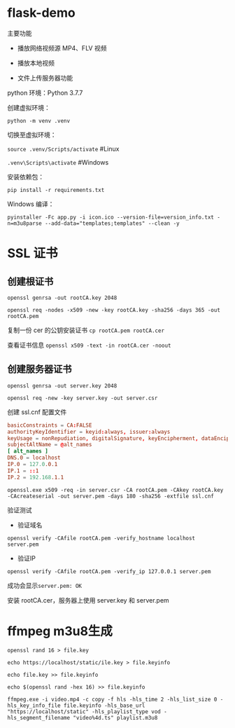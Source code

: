 # flask-demo

主要功能

- 播放网络视频源 MP4、FLV 视频

- 播放本地视频

- 文件上传服务器功能

python 环境：Python 3.7.7

创建虚拟环境：

`python -m venv .venv`

切换至虚拟环境：

`source .venv/Scripts/activate` #Linux

`.venv\Scripts\activate` #Windows

安装依赖包：

`pip install -r requirements.txt`

Windows 编译：

`pyinstaller -Fc app.py -i icon.ico --version-file=version_info.txt -n=m3u8parse --add-data="templates;templates" --clean -y`

# SSL 证书

## 创建根证书

`openssl genrsa -out rootCA.key 2048`

`openssl req -nodes -x509 -new -key rootCA.key -sha256 -days 365 -out rootCA.pem`

复制一份 cer 的公钥安装证书
`cp rootCA.pem rootCA.cer`

查看证书信息
`openssl x509 -text -in rootCA.cer -noout`

## 创建服务器证书

`openssl genrsa -out server.key 2048`

`openssl req -new -key server.key -out server.csr`

创建 ssl.cnf 配置文件

```conf
basicConstraints = CA:FALSE
authorityKeyIdentifier = keyid:always, issuer:always
keyUsage = nonRepudiation, digitalSignature, keyEncipherment, dataEncipherment
subjectAltName = @alt_names
[ alt_names ]
DNS.0 = localhost
IP.0 = 127.0.0.1
IP.1 = ::1
IP.2 = 192.168.1.1
```

`openssl.exe x509 -req -in server.csr -CA rootCA.pem -CAkey rootCA.key -CAcreateserial -out server.pem -days 180 -sha256 -extfile ssl.cnf`

验证测试

* 验证域名

`openssl verify -CAfile rootCA.pem -verify_hostname localhost server.pem`

* 验证IP

`openssl verify -CAfile rootCA.pem -verify_ip 127.0.0.1 server.pem`

成功会显示`server.pem: OK`

安装 rootCA.cer，服务器上使用 server.key 和 server.pem

# ffmpeg m3u8生成

`openssl rand 16 > file.key`

`echo https://localhost/static/ile.key > file.keyinfo`

`echo file.key >> file.keyinfo`

`echo $(openssl rand -hex 16) >> file.keyinfo`

`ffmpeg.exe -i video.mp4 -c copy -f hls -hls_time 2 -hls_list_size 0 -hls_key_info_file file.keyinfo -hls_base_url "https://localhost/static" -hls_playlist_type vod -hls_segment_filename "video%4d.ts" playlist.m3u8`